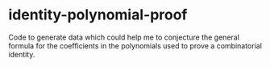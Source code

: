# identity-polynomial-proof
Code to generate data which could help me to conjecture the general formula for the coefficients in the polynomials used to prove a combinatorial identity.
